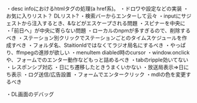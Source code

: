 ・desc infoにおけるhtmlタグの処理(a href系)。
・ドロワや設定などの実装
・お気に入りリスト？ DLリスト?
・検索バーからエンターして云々
・inputにサジェストから注入するとき、&などがエスケープされる問題
・スピナーを中央に
・「前日へ」が中央に寄らない問題
・ローカルのnpmが多すぎるので、削除するべき
・ステーション別クリックでステーションごとのタイムスケジュールを作成すべき
・フォルダ名、StaitionIdではなくてラジオ局名にするべき
・やっぱり、ffmpegの進捗が欲しい
・menuItem diabled時のcursor
・window.onclickや、フォームでのエンター動作などもっと詰めるべき
・tabのripple効いてない
・レスポンシブ対応
・日にち遷移したときうまくいかない
・放送局表示⇒日にち表示
・ログ送信/広告設置
・フォームでエンタークリック
・mdlの色を変更するべき

・DL画面のデバッグ